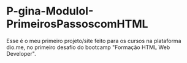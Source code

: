 # P-gina-ModuloI-PrimeirosPassoscomHTML
Esse é o meu primeiro projeto/site feito para os cursos na plataforma dio.me, no primeiro desafio do bootcamp "Formação HTML Web Developer".
